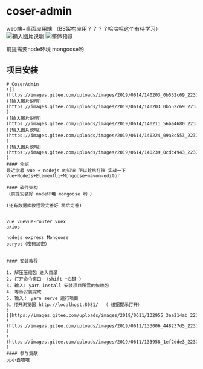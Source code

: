 # coser-admin
web端+桌面应用端    （BS架构应用？？？？哈哈哈这个有待学习）
![输入图片说明](https://images.gitee.com/uploads/images/2019/0614/135211_93915955_2237344.jpeg "coser-admin web端 桌面应用端（electron)  后端nodejs+mongoose数据库.jpg")
![整体预览](https://images.gitee.com/uploads/images/2019/0626/140724_ffcf6da2_2237344.jpeg )

前提需要node环境 mongoose哟
## 项目安装

```
# CoserAdmin
![](https://images.gitee.com/uploads/images/2019/0614/140203_0b552c69_2237344.jpeg)
![输入图片说明](https://images.gitee.com/uploads/images/2019/0614/140203_0b552c69_2237344.jpeg )
![输入图片说明](https://images.gitee.com/uploads/images/2019/0614/140211_56ba4680_2237344.jpeg)
![输入图片说明](https://images.gitee.com/uploads/images/2019/0614/140224_09a8c553_2237344.jpeg )
![输入图片说明](https://images.gitee.com/uploads/images/2019/0614/140239_0cdc4943_2237344.jpeg )
#### 介绍
最近学着 vue + nodejs 的知识 所以趁热打铁 实战一下
Vue+NodeJs+ElementUi+Mongoose+mavon-editor

#### 软件架构
（前提安装好 node环境 mongoose 哟 ）

(还有数据库教程没完善好 稍后完善)


Vue vuevue-router vuex 
axios

nodejs express Mongoose
bcrypt（密码加密）


#### 安装教程

1. 解压压缩包 进入目录
2. 打开命令窗口 （shift +右键 ）
3. 输入: yarn install 安装项目所需的依赖包
4. 等待安装完成 
5. 输入： yarn serve 运行项目
6。打开浏览器 http://localhost:8081/  （ 根据提示打开）
![]https://images.gitee.com/uploads/images/2019/0611/132955_3aa214ab_2237344.jpeg 
!(https://images.gitee.com/uploads/images/2019/0611/133006_448237d5_2237344.jpeg )
!(https://images.gitee.com/uploads/images/2019/0611/133958_1ef2dde3_2237344.jpeg )
#### 参与贡献
pp小白嘻嘻 

